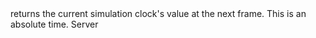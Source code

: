 <function name="GetNextFrameTime" parent="IPhysicsEvironment" type="classfunc">
	<description>
		returns the current simulation clock's value at the next frame.
		This is an absolute time.
	</description>
	<realm>Server</realm>
	<args>
	</args>
	<rets>
		<ret name="" type="number "></ret>
	</rets>
</function>